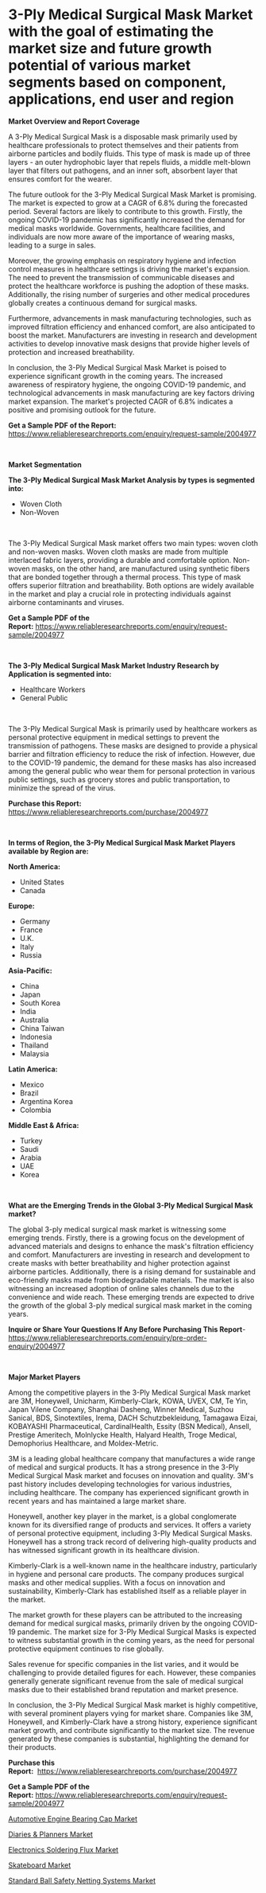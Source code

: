 <p><h1>3-Ply Medical Surgical Mask Market with the goal of estimating the market size and future growth potential of various market segments based on component, applications, end user and region</h1></p><p><strong>Market Overview and Report Coverage</strong></p>
<p><p>A 3-Ply Medical Surgical Mask is a disposable mask primarily used by healthcare professionals to protect themselves and their patients from airborne particles and bodily fluids. This type of mask is made up of three layers - an outer hydrophobic layer that repels fluids, a middle melt-blown layer that filters out pathogens, and an inner soft, absorbent layer that ensures comfort for the wearer.</p><p>The future outlook for the 3-Ply Medical Surgical Mask Market is promising. The market is expected to grow at a CAGR of 6.8% during the forecasted period. Several factors are likely to contribute to this growth. Firstly, the ongoing COVID-19 pandemic has significantly increased the demand for medical masks worldwide. Governments, healthcare facilities, and individuals are now more aware of the importance of wearing masks, leading to a surge in sales.</p><p>Moreover, the growing emphasis on respiratory hygiene and infection control measures in healthcare settings is driving the market's expansion. The need to prevent the transmission of communicable diseases and protect the healthcare workforce is pushing the adoption of these masks. Additionally, the rising number of surgeries and other medical procedures globally creates a continuous demand for surgical masks.</p><p>Furthermore, advancements in mask manufacturing technologies, such as improved filtration efficiency and enhanced comfort, are also anticipated to boost the market. Manufacturers are investing in research and development activities to develop innovative mask designs that provide higher levels of protection and increased breathability.</p><p>In conclusion, the 3-Ply Medical Surgical Mask Market is poised to experience significant growth in the coming years. The increased awareness of respiratory hygiene, the ongoing COVID-19 pandemic, and technological advancements in mask manufacturing are key factors driving market expansion. The market's projected CAGR of 6.8% indicates a positive and promising outlook for the future.</p></p>
<p><strong>Get a Sample PDF of the Report:</strong> <a href="https://www.reliableresearchreports.com/enquiry/request-sample/2004977">https://www.reliableresearchreports.com/enquiry/request-sample/2004977</a></p>
<p>&nbsp;</p>
<p><strong>Market Segmentation</strong></p>
<p><strong>The 3-Ply Medical Surgical Mask Market Analysis by types is segmented into:</strong></p>
<p><ul><li>Woven Cloth</li><li>Non-Woven</li></ul></p>
<p>&nbsp;</p>
<p><p>The 3-Ply Medical Surgical Mask market offers two main types: woven cloth and non-woven masks. Woven cloth masks are made from multiple interlaced fabric layers, providing a durable and comfortable option. Non-woven masks, on the other hand, are manufactured using synthetic fibers that are bonded together through a thermal process. This type of mask offers superior filtration and breathability. Both options are widely available in the market and play a crucial role in protecting individuals against airborne contaminants and viruses.</p></p>
<p><strong>Get a Sample PDF of the Report:</strong>&nbsp;<a href="https://www.reliableresearchreports.com/enquiry/request-sample/2004977">https://www.reliableresearchreports.com/enquiry/request-sample/2004977</a></p>
<p>&nbsp;</p>
<p><strong>The 3-Ply Medical Surgical Mask Market Industry Research by Application is segmented into:</strong></p>
<p><ul><li>Healthcare Workers</li><li>General Public</li></ul></p>
<p>&nbsp;</p>
<p><p>The 3-Ply Medical Surgical Mask is primarily used by healthcare workers as personal protective equipment in medical settings to prevent the transmission of pathogens. These masks are designed to provide a physical barrier and filtration efficiency to reduce the risk of infection. However, due to the COVID-19 pandemic, the demand for these masks has also increased among the general public who wear them for personal protection in various public settings, such as grocery stores and public transportation, to minimize the spread of the virus.</p></p>
<p><strong>Purchase this Report:</strong>&nbsp; <a href="https://www.reliableresearchreports.com/purchase/2004977">https://www.reliableresearchreports.com/purchase/2004977</a></p>
<p>&nbsp;</p>
<p><strong>In terms of Region, the 3-Ply Medical Surgical Mask Market Players available by Region are:</strong></p>
<p>
    <p> <strong> North America: </strong>
        <ul>
            <li>United States</li>
            <li>Canada</li>
        </ul>
        </p> 
    <p> <strong> Europe: </strong>
        <ul>
            <li>Germany</li>
            <li>France</li>
            <li>U.K.</li>
            <li>Italy</li>
            <li>Russia</li>
        </ul>
        </p> 
    <p> <strong> Asia-Pacific: </strong>
        <ul>
            <li>China</li>
            <li>Japan</li>
            <li>South Korea</li>
            <li>India</li>
            <li>Australia</li>
            <li>China Taiwan</li>
            <li>Indonesia</li>
            <li>Thailand</li>
            <li>Malaysia</li>
        </ul>
        </p> 
    <p> <strong> Latin America: </strong>
        <ul>
            <li>Mexico</li>
            <li>Brazil</li>
            <li>Argentina Korea</li>
            <li>Colombia</li>
        </ul>
        </p> 
    <p> <strong> Middle East & Africa: </strong>
        <ul>
            <li>Turkey</li>
            <li>Saudi</li>
            <li>Arabia</li>
            <li>UAE</li>
            <li>Korea</li>
        </ul>
    </p>
    </p>
<p>&nbsp;</p>
<p><strong>What are the Emerging Trends in the Global 3-Ply Medical Surgical Mask market?</strong></p>
<p><p>The global 3-ply medical surgical mask market is witnessing some emerging trends. Firstly, there is a growing focus on the development of advanced materials and designs to enhance the mask's filtration efficiency and comfort. Manufacturers are investing in research and development to create masks with better breathability and higher protection against airborne particles. Additionally, there is a rising demand for sustainable and eco-friendly masks made from biodegradable materials. The market is also witnessing an increased adoption of online sales channels due to the convenience and wide reach. These emerging trends are expected to drive the growth of the global 3-ply medical surgical mask market in the coming years.</p></p>
<p><strong>Inquire or Share Your Questions If Any Before Purchasing This Report</strong>- <a href="https://www.reliableresearchreports.com/enquiry/pre-order-enquiry/2004977">https://www.reliableresearchreports.com/enquiry/pre-order-enquiry/2004977</a></p>
<p>&nbsp;</p>
<p><strong>Major Market Players</strong></p>
<p><p>Among the competitive players in the 3-Ply Medical Surgical Mask market are 3M, Honeywell, Unicharm, Kimberly-Clark, KOWA, UVEX, CM, Te Yin, Japan Vilene Company, Shanghai Dasheng, Winner Medical, Suzhou Sanical, BDS, Sinotextiles, Irema, DACH Schutzbekleidung, Tamagawa Eizai, KOBAYASHI Pharmaceutical, CardinalHealth, Essity (BSN Medical), Ansell, Prestige Ameritech, Molnlycke Health, Halyard Health, Troge Medical, Demophorius Healthcare, and Moldex-Metric.</p><p>3M is a leading global healthcare company that manufactures a wide range of medical and surgical products. It has a strong presence in the 3-Ply Medical Surgical Mask market and focuses on innovation and quality. 3M's past history includes developing technologies for various industries, including healthcare. The company has experienced significant growth in recent years and has maintained a large market share.</p><p>Honeywell, another key player in the market, is a global conglomerate known for its diversified range of products and services. It offers a variety of personal protective equipment, including 3-Ply Medical Surgical Masks. Honeywell has a strong track record of delivering high-quality products and has witnessed significant growth in its healthcare division.</p><p>Kimberly-Clark is a well-known name in the healthcare industry, particularly in hygiene and personal care products. The company produces surgical masks and other medical supplies. With a focus on innovation and sustainability, Kimberly-Clark has established itself as a reliable player in the market.</p><p>The market growth for these players can be attributed to the increasing demand for medical surgical masks, primarily driven by the ongoing COVID-19 pandemic. The market size for 3-Ply Medical Surgical Masks is expected to witness substantial growth in the coming years, as the need for personal protective equipment continues to rise globally.</p><p>Sales revenue for specific companies in the list varies, and it would be challenging to provide detailed figures for each. However, these companies generally generate significant revenue from the sale of medical surgical masks due to their established brand reputation and market presence.</p><p>In conclusion, the 3-Ply Medical Surgical Mask market is highly competitive, with several prominent players vying for market share. Companies like 3M, Honeywell, and Kimberly-Clark have a strong history, experience significant market growth, and contribute significantly to the market size. The revenue generated by these companies is substantial, highlighting the demand for their products.</p></p>
<p><strong>Purchase this Report:</strong>&nbsp;&nbsp;<a href="https://www.reliableresearchreports.com/purchase/2004977">https://www.reliableresearchreports.com/purchase/2004977</a></p>
<p></p>
<p><strong>Get a Sample PDF of the Report:</strong>&nbsp;<a href="https://www.reliableresearchreports.com/enquiry/request-sample/2004977">https://www.reliableresearchreports.com/enquiry/request-sample/2004977</a></p>
<p><p><a href="https://github.com/ChiragRp1/Market-Research-Report-List-1/blob/main/automotive-engine-bearing-cap-market.md">Automotive Engine Bearing Cap Market</a></p><p><a href="https://www.linkedin.com/pulse/diaries-amp-planners-market-insights-players-forecast-lrite/">Diaries & Planners Market</a></p><p><a href="https://medium.com/@nilltanay7548659/analyzing-electronics-soldering-flux-market-global-industry-perspective-and-forecast-2023-to-2558723b4fa0">Electronics Soldering Flux Market</a></p><p><a href="https://www.linkedin.com/pulse/skateboard-market-research-report-provides-thorough-industry-n2noe/">Skateboard Market</a></p><p><a href="https://github.com/ChiragRP21/Market-Research-Report-List-1/blob/main/standard-ball-safety-netting-systems-market.md">Standard Ball Safety Netting Systems Market</a></p></p>